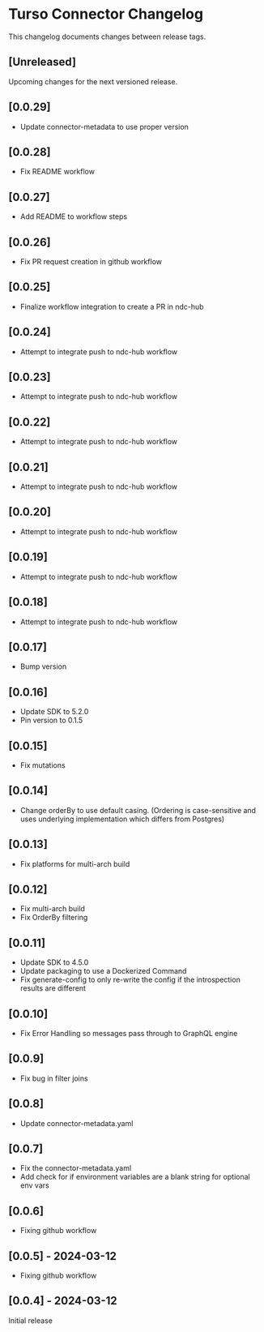 # Turso Connector Changelog
This changelog documents changes between release tags.


## [Unreleased]
Upcoming changes for the next versioned release.

## [0.0.29]
* Update connector-metadata to use proper version

## [0.0.28]
* Fix README workflow

## [0.0.27]
* Add README to workflow steps

## [0.0.26]
* Fix PR request creation in github workflow

## [0.0.25]
* Finalize workflow integration to create a PR in ndc-hub

## [0.0.24]
* Attempt to integrate push to ndc-hub workflow

## [0.0.23]
* Attempt to integrate push to ndc-hub workflow

## [0.0.22]
* Attempt to integrate push to ndc-hub workflow

## [0.0.21]
* Attempt to integrate push to ndc-hub workflow

## [0.0.20]
* Attempt to integrate push to ndc-hub workflow

## [0.0.19]
* Attempt to integrate push to ndc-hub workflow

## [0.0.18]
* Attempt to integrate push to ndc-hub workflow

## [0.0.17]
* Bump version

## [0.0.16]
* Update SDK to 5.2.0
* Pin version to 0.1.5

## [0.0.15]
* Fix mutations

## [0.0.14]
* Change orderBy to use default casing. (Ordering is case-sensitive and uses underlying implementation which differs from Postgres)

## [0.0.13]
* Fix platforms for multi-arch build

## [0.0.12]
* Fix multi-arch build
* Fix OrderBy filtering

## [0.0.11]
* Update SDK to 4.5.0
* Update packaging to use a Dockerized Command
* Fix generate-config to only re-write the config if the introspection results are different

## [0.0.10]
* Fix Error Handling so messages pass through to GraphQL engine

## [0.0.9]
* Fix bug in filter joins

## [0.0.8]
* Update connector-metadata.yaml

## [0.0.7]
* Fix the connector-metadata.yaml
* Add check for if environment variables are a blank string for optional env vars

## [0.0.6]
* Fixing github workflow

## [0.0.5] - 2024-03-12
* Fixing github workflow

## [0.0.4] - 2024-03-12
Initial release